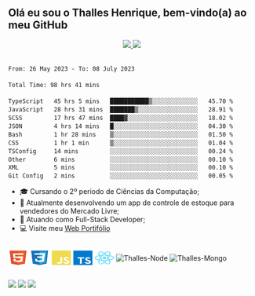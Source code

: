 ## Olá eu sou o Thalles Henrique, bem-vindo(a) ao meu GitHub

<div align="center">
  <a href="https://github.com/Thalles-HsA">
  <img height="180em" src="https://github-readme-stats.vercel.app/api?username=Thalles-HsA&show_icons=true&theme=radical&include_all_commits=true&count_private=true"/>
  <img height="180em" src="https://github-readme-stats.vercel.app/api/top-langs/?username=Thalles-HsA&exclude_repo=github-readme-stats,Pong,Freeway-JS&langs_count=5&theme=radical"/>
</div><br>
  
  <!--START_SECTION:waka-->

```txt
From: 26 May 2023 - To: 08 July 2023

Total Time: 98 hrs 41 mins

TypeScript   45 hrs 5 mins   ███████████▒░░░░░░░░░░░░░   45.70 %
JavaScript   28 hrs 31 mins  ███████▒░░░░░░░░░░░░░░░░░   28.91 %
SCSS         17 hrs 47 mins  ████▓░░░░░░░░░░░░░░░░░░░░   18.02 %
JSON         4 hrs 14 mins   █░░░░░░░░░░░░░░░░░░░░░░░░   04.30 %
Bash         1 hr 28 mins    ▒░░░░░░░░░░░░░░░░░░░░░░░░   01.50 %
CSS          1 hr 1 min      ▒░░░░░░░░░░░░░░░░░░░░░░░░   01.04 %
TSConfig     14 mins         ░░░░░░░░░░░░░░░░░░░░░░░░░   00.24 %
Other        6 mins          ░░░░░░░░░░░░░░░░░░░░░░░░░   00.10 %
XML          5 mins          ░░░░░░░░░░░░░░░░░░░░░░░░░   00.10 %
Git Config   2 mins          ░░░░░░░░░░░░░░░░░░░░░░░░░   00.05 %
```

<!--END_SECTION:waka-->

  - 🎓 Cursando o 2º periodo de Ciências da Computação;
  - 🌱 Atualmente desenvolvendo um app de controle de estoque para vendedores do Mercado Livre;
  - 🎯 Atuando como Full-Stack Developer;
  - 💻 Visite meu [Web Portifólio](https://thalles-hsa.github.io/meu-portifolio-react/)
 
<div style="display: inline_block"><br>
  <img align="center" alt="Thalles-HTML" height="30" width="40" src="https://raw.githubusercontent.com/devicons/devicon/master/icons/html5/html5-original.svg">
  <img align="center" alt="Thalles-CSS" height="30" width="40" src="https://raw.githubusercontent.com/devicons/devicon/master/icons/css3/css3-original.svg">
  <img align="center" alt="Thalles-Js" height="30" width="40" src="https://raw.githubusercontent.com/devicons/devicon/master/icons/javascript/javascript-plain.svg">
  <img align="center" alt="Thalles-Ts" height="30" width="40" src="https://raw.githubusercontent.com/devicons/devicon/master/icons/typescript/typescript-plain.svg">
  <img align="center" alt="Thalles-React" height="30" width="40" src="https://raw.githubusercontent.com/devicons/devicon/master/icons/react/react-original.svg">
  <img align="center" alt="Thalles-Node" height="30" width="40" src="https://cdn.jsdelivr.net/gh/devicons/devicon/icons/nodejs/nodejs-original.svg" />
  <img align="center" alt="Thalles-Mongo" height="30" width="40" src="https://cdn.jsdelivr.net/gh/devicons/devicon/icons/mongodb/mongodb-original.svg" />
  
</div>

 ##
  
<div>
  <a href="https://www.linkedin.com/in/thalles-hsa" target="_blank"><img src="https://img.shields.io/badge/-LinkedIn-%230077B5?style=for-the-badge&logo=linkedin&logoColor=white" target="_blank"></a> 
  <a href="https://instagram.com/thalleshsa" target="_blank"><img src="https://img.shields.io/badge/-Instagram-%23E4405F?style=for-the-badge&logo=instagram&logoColor=white" target="_blank"></a>
  <a href = "mailto:thsa.henrique@gmail.com"><img src="https://img.shields.io/badge/-Gmail-%23333?style=for-the-badge&logo=gmail&logoColor=white" target="_blank"></a>
   
</div>
